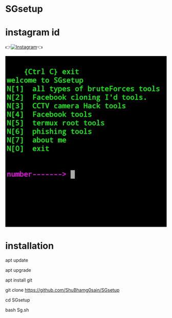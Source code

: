 # SGsetup

# instagram id

👉[![Instagram](https://img.shields.io/badge/INSTAGRAM-FOLLOW-red?style=for-the-badge&logo=instagram)](https://www.instagram.com/shubham_g0sain)👈

![ ](https://raw.githubusercontent.com/ShuBhamg0sain/SGsetup/main/Shubham/IMG_20210214_204247.jpg)
# installation

apt update

apt upgrade

apt install git

git clone https://github.com/ShuBhamg0sain/SGsetup

cd SGsetup

bash Sg.sh


